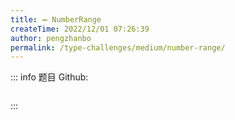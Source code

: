 ```yaml
---
title: ➖ NumberRange
createTime: 2022/12/01 07:26:39
author: pengzhanbo
permalink: /type-challenges/medium/number-range/
---
```


::: info 题目
Github: []()

```ts

```

:::
